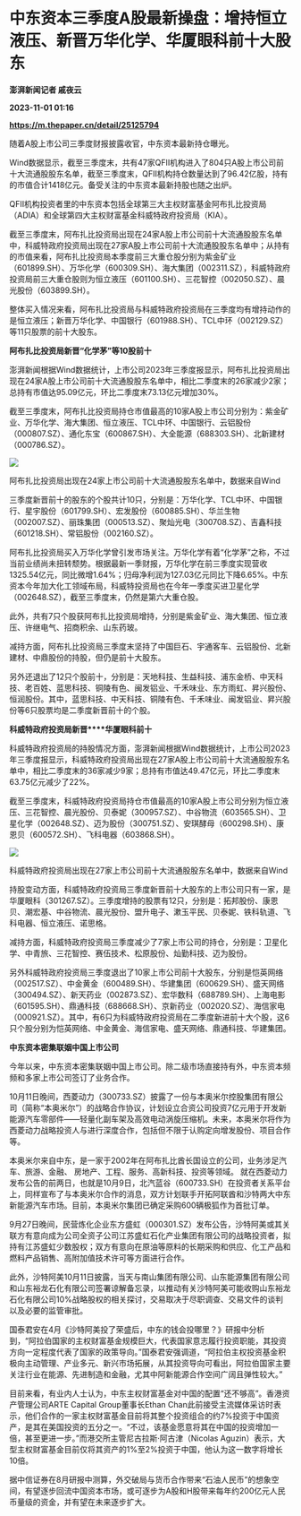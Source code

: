 # 中东资本三季度A股最新操盘：增持恒立液压、新晋万华化学、华厦眼科前十大股东
**澎湃新闻记者 戚夜云**

**2023-11-01 01:16**

**https://m.thepaper.cn/detail/25125794**

随着A股上市公司三季度财报披露收官，中东资本最新持仓曝光。

Wind数据显示，截至三季度末，共有47家QFII机构进入了804只A股上市公司前十大流通股股东名单，截至三季度末，QFII机构持仓数量达到了96.42亿股，持有的市值合计1418亿元。备受关注的中东资本最新持股也随之出炉。

QFII机构投资者里的中东资本包括全球第三大主权财富基金阿布扎比投资局（ADIA）和全球第四大主权财富基金科威特政府投资局（KIA）。

截至三季度末，阿布扎比投资局出现在24家A股上市公司前十大流通股股东名单中，科威特政府投资局出现在27家A股上市公司前十大流通股股东名单中；从持有的市值来看，阿布扎比投资局本季度前三大重仓股分别为紫金矿业（601899.SH）、万华化学（600309.SH）、海大集团（002311.SZ），科威特政府投资局前三大重仓股则为恒立液压（601100.SH）、三花智控（002050.SZ）、晨光股份（603899.SH）。

整体买入情况来看，阿布扎比投资局与科威特政府投资局在三季度均有增持动作的是恒立液压；新晋万华化学、中国银行（601988.SH）、TCL中环（002129.SZ）等11只股票的前十大股东。

**阿布扎比投资局新晋“化学茅”等10股前十**

澎湃新闻根据Wind数据统计，上市公司2023年三季度报显示，阿布扎比投资局出现在24家A股上市公司前十大流通股股东名单中，相比二季度末的26家减少2家；总持有市值达95.09亿元，环比二季度末73.13亿元增加30%。

截至三季度末，阿布扎比投资局持仓市值最高的10家A股上市公司分别为：紫金矿业、万华化学、海大集团、恒立液压、TCL中环、中国银行、云铝股份（000807.SZ）、通化东宝（600867.SH）、大全能源（688303.SH）、北新建材（000786.SZ）。

![](https://imagecloud.thepaper.cn/thepaper/image/276/408/570.png)

阿布扎比投资局出现在24家上市公司前十大流通股股东名单中，数据来自Wind

三季度新晋前十的股东的个股共计10只，分别是：万华化学、TCL中环、中国银行、星宇股份（601799.SH）、宏发股份（600885.SH）、华兰生物（002007.SZ）、丽珠集团（000513.SZ）、聚灿光电（300708.SZ）、吉鑫科技（601218.SH）、常铝股份（002160.SZ）。

阿布扎比投资局买入万华化学曾引发市场关注。万华化学有着“化学茅”之称，不过当前业绩尚未扭转颓势。根据最新一季财报，万华化学在前三季度实现营收1325.54亿元，同比微增1.64%；归母净利润为127.03亿元同比下降6.65%。中东资本今年加大化工领域布局，科威特投资局也在今年一季度买进卫星化学（002648.SZ），截至三季度末，仍然是第六大重仓股。

此外，共有7只个股获阿布扎比投资局增持，分别是紫金矿业、海大集团、恒立液压、许继电气、招商积余、山东药玻。

减持方面，阿布扎比投资局三季度末坚持了中国巨石、宇通客车、云铝股份、北新建材、中鼎股份的持股，但仍是前十大股东。

另外还退出了12只个股前十，分别是：天地科技、生益科技、浦东金桥、中天科技、老百姓、蓝思科技、铜陵有色、闽发铝业、千禾味业、东方雨虹、昇兴股份、恒润股份。其中，蓝思科技、中天科技、铜陵有色、千禾味业、闽发铝业、昇兴股份等6只股票均是二季度新晋前十的个股。

**科威特政府投资局新晋****华厦眼科前十**

科威特政府投资局的持股情况方面，澎湃新闻根据Wind数据统计，上市公司2023年三季度报显示，科威特政府投资局出现在27家A股上市公司前十大流通股股东名单中，相比二季度末的36家减少9家；总持有市值达49.47亿元，环比二季度末63.75亿元减少了22%。

截至三季度末，科威特政府投资局持仓市值最高的10家A股上市公司分别为恒立液压、三花智控、晨光股份、贝泰妮（300957.SZ）、中谷物流（603565.SH）、卫星化学（002648.SZ）、迈为股份（300751.SZ）、安琪酵母（600298.SH）、康恩贝（600572.SH）、飞科电器（603868.SH）。

![](https://imagecloud.thepaper.cn/thepaper/image/276/408/636.png)

科威特政府投资局出现在27家上市公司前十大流通股股东名单中，数据来自Wind

持股变动方面，科威特政府投资局三季度新晋前十大股东的上市公司只有一家，是华厦眼科（301267.SZ）。三季度增持的股票有12只，分别是：拓邦股份、康恩贝、潮宏基、中谷物流、晨光股份、盟升电子、漱玉平民、贝泰妮、铁科轨道、飞科电器、恒立液压、诺思格。

减持方面，科威特政府投资局三季度减少了7家上市公司的持仓，分别是：卫星化学、中青旅、三花智控、赛伍技术、松原股份、灿勤科技、迈为股份。

另外科威特政府投资局三季度退出了10家上市公司前十大股东，分别是恺英网络（002517.SZ）、中金黄金（600489.SH）、华建集团（600629.SH）、盛天网络（300494.SZ）、新天药业（002873.SZ）、宏华数科（688789.SH）、上海电影（601595.SH）、鼎通科技（688668.SH）、京新药业（002020.SZ）、海信家电（000921.SZ）。其中，有6只为科威特政府投资局在二季度新进前十大个股，这6只个股分别为恺英网络、中金黄金、海信家电、盛天网络、鼎通科技、华建集团。

**中东资本密集联姻中国上市公司**

今年以来，中东资本密集联姻中国上市公司。除二级市场直接持有外，中东资本频频和多家上市公司签订了业务合作。

10月11日晚间，西菱动力（300733.SZ）披露了一份与本奥米尔控股集团有限公司（简称“本奥米尔”）的战略合作协议，计划设立合资公司投资7亿元用于开发新能源汽车零部件——轻量化副车架及高效电动涡旋压缩机。未来，本奥米尔将作为西菱动力战略投资人与进行深度合作，包括但不限于认购定向增发股份、项目合作等。

本奥米尔来自中东，是一家于2002年在阿布扎比酋长国设立的公司，业务涉足汽车、旅游、金融、 房地产、工程、服务、高新科技、投资等领域。 就在西菱动力发布公告的前两日，也就是10月9日，北汽蓝谷（600733.SH）在投资者关系平台上，同样宣布了与本奥米尔合作的消息，双方计划联手开拓阿联酋和沙特两大中东新能源汽车市场。目前，本奥米尔集团已确定采购600辆极狐作为首批订单。

9月27日晚间，民营炼化企业东方盛虹（000301.SZ）发布公告，沙特阿美或其关联方有意向成为公司全资子公司江苏盛虹石化产业集团有限公司的战略投资者，拟持有江苏盛虹少数股权；双方有意向在原油等原料的长期采购和供应、化工产品和燃料产品销售、高附加值技术许可等方面进行合作。

此外，沙特阿美10月11日披露，当天与南山集团有限公司、山东能源集团有限公司和山东裕龙石化有限公司签署谅解备忘录，以推动有关沙特阿美可能收购山东裕龙石化有限公司10%战略股权的相关探讨，交易取决于尽职调查、交易文件的谈判以及必要的监管审批。

国泰君安在4月《沙特阿美投了荣盛后，中东的钱会投哪里？》研报中分析到，“阿拉伯国家的主权财富基金规模巨大，代表国家意志履行投资职能，其投资方向一定程度代表了国家的政策导向。”国泰君安强调道，“阿拉伯主权投资基金积极向主动管理、产业多元、新兴市场拓展，从其投资导向可看出，阿拉伯国家主要关注行业在能源、先进制造和金融，尤其中阿新能源合作空间广阔且弹性较大。”

目前来看，有业内人士认为，中东主权财富基金对中国的配置“还不够高”。香港资产管理公司ARTE Capital Group董事长Ethan Chan此前接受主流媒体采访时表示，他们合作的一家主权财富基金目前将其整个投资组合的约7%投资于中国资产，是其在美国投资的五分之一。“不过，该基金愿意将其在中国的投资增加一倍，甚至更进一步。”而港交所主管尼古拉斯·阿古津（Nicolas Aguzin）表示，大型主权财富基金目前仅将其资产的1%至2%投资于中国，他认为这一数字将增长10倍。

据中信证券在8月研报中测算，外交破局与货币合作带来“石油人民币”的想象空间，有望逐步回流中国资本市场，或可逐步为A股和H股带来每年约200亿元人民币量级的资金，并有望在未来逐步扩大。